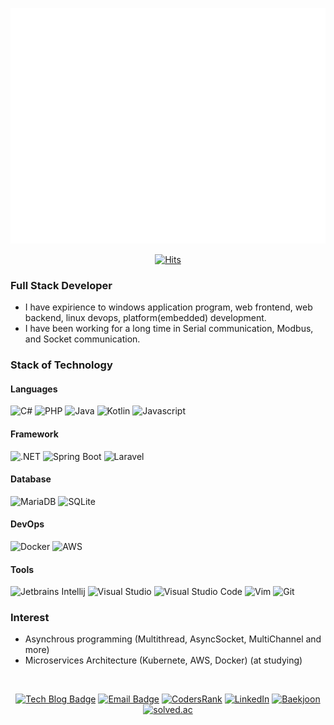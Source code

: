 <div align=center>

[![Metrics](https://github.com/Kuass/Kuass/blob/main/github-metrics.svg)](https://www.kua.kr/)
  
  
[![Hits](https://hits.seeyoufarm.com/api/count/incr/badge.svg?url=https%3A%2F%2Fgithub.com%2FKuass&count_bg=%2379C83D&title_bg=%23555555&icon=hey.svg&icon_color=%23E7E7E7&title=hits&edge_flat=false)](https://hits.seeyoufarm.com)

</div>

### Full Stack Developer

- I have expirience to windows application program, web frontend, web backend, linux devops, platform(embedded) development.
- I have been working for a long time in Serial communication, Modbus, and Socket communication.

### Stack of Technology

#### Languages
![C#](https://img.shields.io/badge/-C&sharp;-239120?style=flat-square&logo=c-sharp&logoColor=fff)
![PHP](https://img.shields.io/badge/-PHP-777BB4?style=flat-square&logo=php&logoColor=fff)
![Java](https://img.shields.io/badge/-Java-007396?style=flat-square&logo=java&logoColor=fff)
![Kotlin](https://img.shields.io/badge/-Kotlin-0095D5?style=flat-square&logo=kotlin&logoColor=fff)
![Javascript](https://img.shields.io/badge/-Javascript-F7DF1E?style=flat-square&logo=javascript&logoColor=fff)

#### Framework
![.NET](https://img.shields.io/badge/-.NET-512BD4?style=flat-square&logo=dotnet&logoColor=fff)
![Spring Boot](https://img.shields.io/badge/-Spring%20Boot-6DB33F?style=flat-square&logo=spring&logoColor=fff)
![Laravel](https://img.shields.io/badge/-Laravel-FF2D20?style=flat-square&logo=laravel&logoColor=fff)

#### Database
![MariaDB](https://img.shields.io/badge/-MariaDB-003545?style=flat-square&logo=MariaDB&logoColor=fff)
![SQLite](https://img.shields.io/badge/-SQLite-003B57?style=flat-square&logo=sqlite&logoColor=fff)

#### DevOps
![Docker](https://img.shields.io/badge/-Docker-2496ed?style=flat-square&logo=docker&logoColor=fff)
![AWS](https://img.shields.io/badge/-AWS-232F3E?style=flat-square&logo=amazon-aws&logoColor=fff)

#### Tools
![Jetbrains Intellij](https://img.shields.io/badge/-IntelliJ%20IDEA-000000?style=flat-square&logo=IntelliJ-IDEA&logoColor=fff)
![Visual Studio](https://img.shields.io/badge/-Visual%20Studio-5C2D91?style=flat-square&logo=Visual-Studio&logoColor=fff)
![Visual Studio Code](https://img.shields.io/badge/-Visual%20Studio%20Code-007ACC?style=flat-square&logo=Visual-Studio-Code&logoColor=fff)
![Vim](https://img.shields.io/badge/-Vim-019733?style=flat-square&logo=vim&logoColor=fff)
![Git](https://img.shields.io/badge/-Git-F05032?style=flat-square&logo=Git&logoColor=fff)

### Interest

- Asynchrous programming (Multithread, AsyncSocket, MultiChannel and more)
- Microservices Architecture (Kubernete, AWS, Docker) (at studying)

<br>
<div align=center>
  
  [![Tech Blog Badge](http://img.shields.io/badge/-Tech%20blog-black?style=flat-square&logo=github&link=https://www.kua.kr/)](https://www.kua.kr/)
  [![Email Badge](http://img.shields.io/badge/Kakao%20Mail-e7e600?style=flat-square&logo=kakao&logoColor=black&link=mailto:kua@kakao.com)](mailto:kua@kakao.com)
  [![CodersRank](http://img.shields.io/badge/-CodersRank-f2f2f2?style=flat-square&logo=codersrank&link=https://profile.codersrank.io/user/kuass/)](https://profile.codersrank.io/user/kuass/)
  [![LinkedIn](http://img.shields.io/badge/-LinkedIn-0A66C2?style=flat-square&logo=linkedin&link=https://www.linkedin.com/in/hoyoung/)](https://www.linkedin.com/in/hoyoung/)
  [![Baekjoon](http://img.shields.io/badge/-Baekjoon-f2f2f2?style=flat-square&logo=&logoColor=949494&link=https://www.acmicpc.net/user/kua)](https://www.acmicpc.net/user/kua)
  [![solved.ac](http://img.shields.io/badge/-solved.ac-17CE3A?style=flat-square&link=https://solved.ac/profile/kua)](https://solved.ac/profile/kua)

</div>

